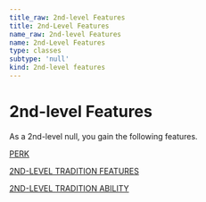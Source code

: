 ```yaml
---
title_raw: 2nd-level Features
title: 2nd-Level Features
name_raw: 2nd-level Features
name: 2nd-Level Features
type: classes
subtype: 'null'
kind: 2nd-level features
---
```


# 2nd-level Features

As a 2nd-level null, you gain the following features.

[PERK](./Perk.md)

[2ND-LEVEL TRADITION FEATURES](./2nd-Level%20Tradition%20Features/2nd-Level%20Tradition%20Features.md)

[2ND-LEVEL TRADITION ABILITY](./2nd-Level%20Tradition%20Ability/2nd-Level%20Tradition%20Ability.md)
